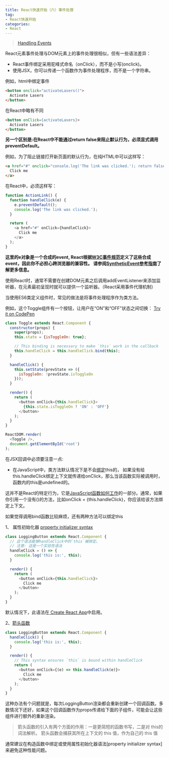 ```yaml
---
title: React快速开始（六）事件处理
tag:
- React快速开始
categories:
- React
---
```


>[Handling Events](https://facebook.github.io/react/docs/handling-events.html)

React元素事件处理与DOM元素上的事件处理很相似，但有一些语法差异：

- React事件绑定采用驼峰式命名（onClick），而不是小写(onclick)。
- 使用JSX，你可以传递一个函数作为事件处理程序，而不是一个字符串。

<!-- more -->
例如，html中绑定事件

```html
<button onclick="activateLasers()">
  Activate Lasers
</button>
```
在React中略有不同

```html
<button onClick={activateLasers}>
  Activate Lasers
</button>
```

**另一个区别是:在React中不能通过return false来阻止默认行为，必须显式调用preventDefault。** 

例如，为了阻止链接打开新页面的默认行为，在纯HTML中可以这样写：

```html
<a href="#" onclick="console.log('The link was clicked.'); return false">
  Click me
</a>
```
在React中，必须这样写：

```javascript
function ActionLink() {
  function handleClick(e) {
    e.preventDefault();
    console.log('The link was clicked.');
  }

  return (
    <a href="#" onClick={handleClick}>
      Click me
    </a>
  );
}
```
**这里的e对象是一个合成的event, React根据[W3C事件规范](https://www.w3.org/TR/DOM-Level-3-Events/)定义了这些合成event，因此你不必担心跨浏览器的兼容性。
请参阅[SyntheticEvent参考指南](https://facebook.github.io/react/docs/events.html)了解更多信息。**

使用React时，通常不需要在创建DOM元素之后调用addEventListener来添加监听器，在元素最初呈现时就可以提供一个监听器。（React采用事件代理机制）

当使用ES6类定义组件时，常见的做法是将事件处理程序作为类方法。 

例如，这个Toggle组件有一个按钮，让用户在“ON”和“OFF”状态之间切换：
[Try it on CodePen](https://codepen.io/gaearon/pen/xEmzGg?editors=0010)

```javascript
class Toggle extends React.Component {
  constructor(props) {
    super(props);
    this.state = {isToggleOn: true};

    // This binding is necessary to make `this` work in the callback
    this.handleClick = this.handleClick.bind(this);
  }

  handleClick() {
    this.setState(prevState => ({
      isToggleOn: !prevState.isToggleOn
    }));
  }

  render() {
    return (
      <button onClick={this.handleClick}>
        {this.state.isToggleOn ? 'ON' : 'OFF'}
      </button>
    );
  }
}

ReactDOM.render(
  <Toggle />,
  document.getElementById('root')
);
```

在JSX回调中必须要注意一点: 
- 在JavaScript中，类方法默认情况下是不会[绑定](https://developer.mozilla.org/zh-CN/docs/Web/JavaScript/Reference/Global_Objects/Function/bind)this的， 如果没有给this.handleClick绑定上下文就传递给onClick，那么当该函数实际被调用时，函数内的this是undefined的。

这并不是React的特定行为，它是[JavaScript函数如何工作](https://www.smashingmagazine.com/2014/01/understanding-javascript-function-prototype-bind/)的一部分。通常，如果你引用一个没有()的方法，比如onClick = {this.handleClick}，你应该给该方法绑定上下文。

如果觉得调用bind函数比较麻烦，还有两种方法可以绑定this

1、 属性初始化器 [property initializer syntax](https://babeljs.io/docs/plugins/transform-class-properties/)

```javascript
class LoggingButton extends React.Component {
  // 这个语法能够handleClick中的`this`被绑定。
  // 注意: 这是一个实验性语法
  handleClick = () => {
    console.log('this is:', this);
  }

  render() {
    return (
      <button onClick={this.handleClick}>
        Click me
      </button>
    );
  }
}
```
默认情况下，此语法在[ Create React App](https://github.com/facebookincubator/create-react-app)中启用。

2、[箭头函数](https://developer.mozilla.org/zh-CN/docs/Web/JavaScript/Reference/Functions/Arrow_functions)

```javascript
class LoggingButton extends React.Component {
  handleClick() {
    console.log('this is:', this);
  }

  render() {
    // This syntax ensures `this` is bound within handleClick
    return (
      <button onClick={(e) => this.handleClick(e)}>
        Click me
      </button>
    );
  }
}
```
这种办法有个问题就是，每次LoggingButton渲染都会重新创建一个回调函数。多数情况下还好，如果这个回调函数作为props传递给下面的子组件，可能会让这些组件进行额外的重新渲染。

>箭头函数的引入有两个方面的作用：一是更简短的函数书写，二是对 this的词法解析。
>箭头函数会捕获其所在上下文的  this 值，作为自己的 this 值

通常建议在构造函数中绑定或使用属性初始化器语法[property initializer syntax]来避免这种性能问题。
